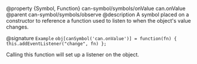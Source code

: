@property {Symbol, Function} can-symbol/symbols/onValue can.onValue
@parent can-symbol/symbols/observe
@description A symbol placed on a constructor to reference a function used to listen to when the object's value changes.

@signature `Example` `obj[canSymbol('can.onValue')] = function(fn) { this.addEventListener("change", fn) };`

Calling this function will set up a listener on the object.
